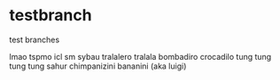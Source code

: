 # testbranch
test branches

lmao tspmo icl sm sybau
tralalero tralala
bombadiro crocadilo
tung tung tung tung sahur
chimpanizini bananini (aka luigi)
